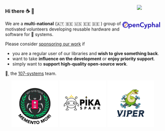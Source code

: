 <a href="https://107-systems.org/"><img align="right" src="https://raw.githubusercontent.com/107-systems/.github/main/logo/107-systems.png" width="15%"></a>
### Hi there :coffee: :wave:
<a href="https://opencyphal.org/"><img align="right" src="https://raw.githubusercontent.com/107-systems/.github/main/logo/opencyphal.svg" width="25%"></a>
We are a **multi-national** (:austria: :belgium: :us: :estonia: :de: ) group of motivated volunteers developing reusable hardware and software for :robot: systems.

Please consider [sponsoring our work](https://github.com/sponsors/107-systems) if
* you are a regular user of our libraries and **wish to give something back**.
* want to take **influence on the development** or **enjoy priority support**.
* simply want to **support high-quality open-source work**.

:hugs:, the [107-systems](https://107-systems.org/) team.

<p align="center">
  <a href="https://github.com/107-systems/l3xz"><img src="https://raw.githubusercontent.com/107-systems/.github/main/logo/l3xz-107-quick-nav.png" width="30%"></a>
  <a href="https://github.com/pika-spark"><img src="https://raw.githubusercontent.com/107-systems/.github/main/logo/pika-spark-107-quick-nav.png" width="30%"></a>
  <a href="https://github.com/107-systems/viper"><img src="https://raw.githubusercontent.com/107-systems/.github/main/logo/viper-107-quick-nav.jpg" width="30%"></a>
</p>

